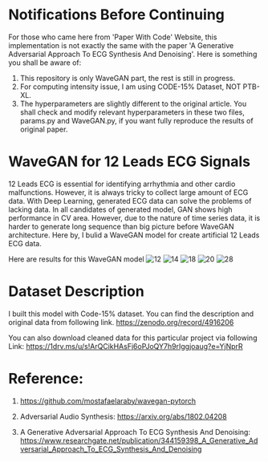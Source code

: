# Notifications Before Continuing 

For those who came here from 'Paper With Code' Website, this implementation is not exactly the same with the paper 'A Generative Adversarial Approach To ECG Synthesis And Denoising'. Here is something you shall be aware of:

1. This repository is only WaveGAN part, the rest is still in progress.
2. For computing intensity issue, I am using CODE-15% Dataset, NOT PTB-XL.
3. The hyperparameters are slightly different to the original article. You shall check and modify relevant hyperparameters in these two files, params.py and WaveGAN.py, if you want fully reproduce the results of original paper.

# WaveGAN for 12 Leads ECG Signals

12 Leads ECG is essential for identifying arrhythmia and other cardio malfunctions. However, it is always tricky to collect large amount of ECG data. With Deep Learning, generated ECG data can solve the problems of lacking data. In all candidates of generated model, GAN shows high performance in CV area. However, due to the nature of time series data, it is harder to generate long sequence than big picture before WaveGAN architecture. Here by, I bulid a WaveGAN model for create artificial 12 Leads ECG data. 

Here are results for this WaveGAN model
![12](https://user-images.githubusercontent.com/76748651/215320318-817564a6-a8a1-4108-81da-65de5e5ec138.png)
![14](https://user-images.githubusercontent.com/76748651/215320319-3bbd9b65-2ebd-48f2-a08b-8dcf8f421a0f.png)
![18](https://user-images.githubusercontent.com/76748651/215320321-49430092-bedc-4f13-89d6-647dd479c81b.png)
![20](https://user-images.githubusercontent.com/76748651/215320323-bf479832-b3be-4c25-bd80-fb6e64063542.png)
![28](https://user-images.githubusercontent.com/76748651/215320325-5407eca0-04e9-464d-bd4a-b303e10d73e9.png)

# Dataset Description 

I built this model with Code-15% dataset. You can find the description and original data from following link.
https://zenodo.org/record/4916206

You can also download cleaned data for this particular project via following Link:
https://1drv.ms/u/s!ArQCikHAsFj6oPJoQY7h9rIggjoaug?e=YjNprR

# Reference:

1. https://github.com/mostafaelaraby/wavegan-pytorch

2. Adversarial Audio Synthesis: https://arxiv.org/abs/1802.04208

3. A Generative Adversarial Approach To ECG Synthesis And Denoising: https://www.researchgate.net/publication/344159398_A_Generative_Adversarial_Approach_To_ECG_Synthesis_And_Denoising
